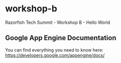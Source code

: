 workshop-b
==========

Razorfish Tech Summit - Workshop B - Hello World

## Google App Engine Documentation

You can find everything you need to know here: https://developers.google.com/appengine/docs/